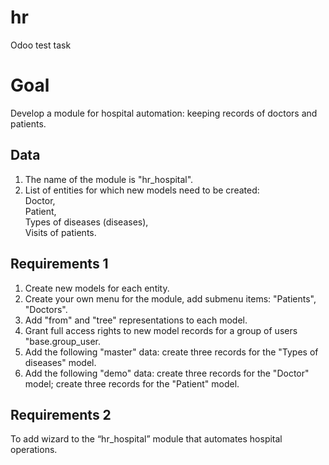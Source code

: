 # hr
Odoo test task

# Goal  
Develop a module for hospital automation: keeping records of doctors and patients.  

## Data  
1) The name of the module is "hr_hospital".  
2) List of entities for which new models need to be created:  
Doctor,  
Patient,  
Types of diseases (diseases),  
Visits of patients.  

## Requirements 1  
1) Create new models for each entity.  
2) Create your own menu for the module, add submenu items: "Patients", "Doctors".  
3) Add "from" and "tree" representations to each model.  
4) Grant full access rights to new model records for a group of users "base.group_user.  
5) Add the following "master" data: create three records for the "Types of diseases" model.  
6) Add the following "demo" data: create three records for the "Doctor" model;  create three records for the "Patient" model.  

## Requirements 2  
To add wizard to the “hr_hospital” module that automates hospital operations.
